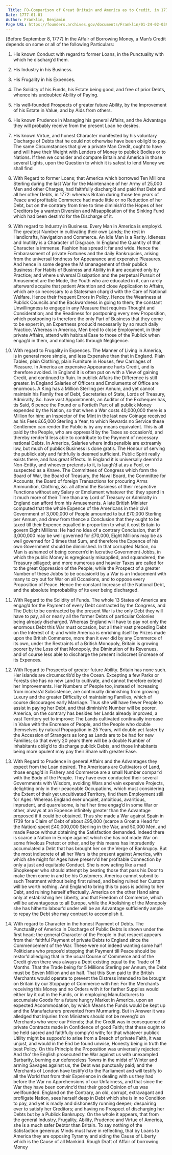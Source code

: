 ```yaml
---
 Title: FO-Comparison of Great Britain and America as to Credit, in 1777, [before 8 September 1777]
Date: 1777-01-01
Author: Franklin, Benjamin
Page URL: https://founders.archives.gov/documents/Franklin/01-24-02-0397
---
```


[Before September 8, 1777]
In the Affair of Borrowing Money, a Man’s Credit depends on some or all of the following Particulars:
1. His known Conduct with regard to former Loans, in the Punctuality with which he discharg’d them.
2. His Industry in his Business.
3. His Frugality in his Expences.
4. The Solidity of his Funds, his Estate being good, and free of prior Debts, whence his undoubted Ability of Paying.

5. His well-founded Prospects of greater future Ability, by the Improvement of his Estate in Value, and by Aids from others.
6. His known Prudence in Managing his general Affairs, and the Advantage they will probably receive from the present Loan he desires.
7. His known Virtue, and honest Character manifested by his voluntary Discharge of Debts that he could not otherwise have been oblig’d to pay.
The same Circumstances that give a private Man Credit, ought to have and will have their Weight with Lenders of Money to publick Bodies or to Nations.
If then we consider and compare Britain and America in those several Lights, upon the Question to which it is safest to lend Money we shall find
1. With Regard to former Loans; that America which borrowed Ten Millions Sterling during the last War for the Maintenance of her Army of 25,000 Men and other Charges, had faithfully discharg’d and paid that Debt and all her other Debts, in 1772: whereas Britain during those ten years of Peace and profitable Commerce had made little or no Reduction of her Debt, but on the contrary from time to time diminish’d the Hopes of her Creditors by a wanton Diversion and Misapplication of the Sinking Fund which had been destin’d for the Discharge of it.
2. With regard to Industry in Business. Every Man in America is employ’d. The greatest Number in cultivating their own Lands; the rest in Handicrafts, Navigation and Commerce. An idle Man is a Rarity. Idleness and Inutility is a Character of Disgrace. In England the Quantity of that Character is immense. Fashion has spread it far and wide. Hence the Embarassment of private Fortunes and the daily Bankrupcies, arising from the universal fondness for Appearance and expensive Pleasures. And hence in some degree the Mismanagement of their publick Business: For Habits of Business and Ability in it are acquired only by Practice; and where universal Dissipation and the perpetual Pursuit of Amusement are the Mode, the Youth who are educated in it, can rarely afterward acquire that patient Attention and close Application to Affairs, which are so necessary to a Statesman charg’d with the Care of National Welfare. Hence their frequent Errors in Policy. Hence the Weariness at Publick Councils and the Backwardness in going to them; the constant Unwillingness to engage in any Measure that requires Thought and Consideration; and the Readiness for postponing every new Proposition, which postponing is therefore the only Part of Business that they come to be expert in, an Expertness produc’d necessarily by so much daily Practice. Whereas in America, Men bred to close Employment, in their private Affairs, attend with habitual Ease to those of the Publick when engag’d in them, and nothing fails through Negligence.
3. With regard to Frugality in Expences. The Manner of Living in America, is in general more simple, and less Expensive than that in England. Plain Tables, plain Clothing, plain Furniture in Houses, few Carriages of Pleasure. In America an expensive Appearance hurts Credit, and is therefore avoided. In England it is often put on with a View of gaining Credit, and continued to Ruin. In publick Affairs the Difference is still greater. In England Salaries of Officers and Emoluments of Office are enormous. A King has a Million Sterling per Annum, and yet cannot maintain his Family free of Debt, Secretaries of State, Lords of Treasury, Admiralty, &c. have vast Appointments, an Auditor of the Exchequer has, tis Said, 6 pence the Pound or a Fortieth Part of all publick Money expended by the Nation, so that when a War costs 40,000,000 there is a Million for him: an Inspector of the Mint in the last new Coinage received as his Fees £65,000 Sterling a Year, to which Rewards no Service these Gentlemen can render the Public is by any means equivalent. This is all paid by the People, who are oppress’d by the Taxes so occasion’d, and thereby render’d less able to contribute to the Payment of necessary national Debts. In America, Salaries where indispensible are extreamly low, but much of publick Business is done gratis. The Honour of serving the publick ably and faithfully is deemed sufficient. Public Spirit really exists there, and has great Effects. In England it is universally deem’d a Non-Entity, and whoever pretends to it, is laugh’d at as a Fool, or suspected as a Knave. The Committees of Congress which form the Board of War, the Board of Treasury, the Naval Board, the Committee for Accounts, the Board of foreign Transactions for procuring Arms Ammunition, Clothing, &c. all attend the Business of their respective Functions without any Salary or Emolument whatever tho’ they spend in it much more of their Time than any Lord of Treasury or Admiralty in England can afford from his Amusements. A late British Minister computed that the whole Expence of the Americans in their civil Government of 3,000,000 of People amounted to but £70,000 Sterling per Annum, and drew from thence a Conclusion that they ought to be taxed till their Expence equalled in proportion to what it cost Britain to govern Eight Millions: He had no Idea of a contrary Conclusion, that if 3,000,000 may be well governed for £70,000, Eight Millions may be as well governed for 3 times that Sum, and therefore the Expence of his own Government should be diminished. In that corrupted Nation, no Man is ashamed of being concern’d in lucrative Government Jobbs, in which the public Money is egregiously misapplied, and squandered; the Treasury pillaged; and more numerous and heavier Taxes are called for to the great Oppression of the People; while the Prospect of a greater Number of these Jobbs to be occasion’d by a War is an Inducement with many to cry out for War on all Occasions, and to oppose every Proposition of Peace. Hence the constant Increase of the National Debt, and the absolute Improbability of its ever being discharged.
4. With Regard to the Solidity of Funds. The whole 13 States of America are engag’d for the Payment of every Debt contracted by the Congress, and The Debt to be contracted by the present War is the only Debt they will have to pay, all or nearly all the former Debts of particular Colonies being already discharged. Whereas England will have to pay not only the enormous Debt this War must occasion, but all their vast preceding Debt on the Interest of it; and while America is enriching itself by Prizes made upon the British Commerce, more than it ever did by any Commerce of its own, under the Restraints of a British Monopoly, Britain is growing poorer by the Loss of that Monopoly, the Diminution of its Revenues, and of course less able to discharge the present indiscreet Encrease of its Expences.

5. With Regard to Prospects of greater future Ability. Britain has none such. Her islands are circumscrib’d by the Ocean. Excepting a few Parks or Forests she has no new Land to cultivate, and cannot therefore extend her Improvements. Her Numbers of People too, instead of Increasing from increas’d Subsistence, are continually diminishing from growing Luxury and the greater Difficulty of maintaining Families, which of course discourages early Marriage. Thus she will have fewer People to assist in paying her Debt, and that diminish’d Number will be poorer. America, on the contrary has besides her Lands already improved, a vast Territory yet to improve: The Lands cultivated continually increase in Value with the Encrease of People, and the People who double themselves by natural Propagation in 25 Years, will double yet faster by the Accession of Strangers as long as Lands are to be had for new Families; so that every 20 years there will be a double Number of Inhabitants oblig’d to discharge publick Debts, and those Inhabitants being more opulent may pay their Share with greater Ease.
6. With Regard to Prudence in general Affairs and the Advantages they expect from the Loan desired. The Americans are Cultivators of Land, those engag’d in Fishery and Commerce are a small Number compar’d with the Body of the People. They have ever conducted their several Governments with Wisdom, avoiding Wars and vain expensive Projects, delighting only in their peaceable Occupations, which must considering the Extent of their yet uncultivated Territory, find them Employment still for Ages: Whereas England ever unquiet, ambitious, avaritious, imprudent, and quarrelsome, is half her time engag’d in some War or other, always at an Expence infinitely greater than the Advantage proposed if it could be obtained. Thus she made a War against Spain in 1739 for a Claim of Debt of about £95,000 (scarce a Groat a Head for the Nation) spent £40,000,000 Sterling in the War, and 50,000 Men, and made Peace without obtaining the Satisfaction demanded. Indeed there is scarce a Nation in Europe against which she has not made War on some frivolous Pretext or other, and by this means has imprudently accumulated a Debt that has brought her on the Verge of Bankrupcy. But the most indiscrete of all her Wars is the present against America, with which she might for Ages have preserv’d her profitable Connection by only a just and equitable Conduct. She is now acting like a mad Shopkeeper who should attempt by beating those that pass his Door to make them come in and be his Customers. America cannot submit to such Treatment without being first ruined, and being ruined her Custom will be worth nothing. And England to bring this to pass is adding to her Debt, and ruining herself effectually. America on the other Hand aims only at establishing her Liberty, and that Freedom of Commerce, which will be advantageous to all Europe, while the Abolishing of the Monopoly she has hitherto labour’d under will be an Advantage sufficiently ample to repay the Debt she may contract to accomplish it.
7. With regard to Character in the honest Payment of Debts. The Punctuality of America in Discharge of Public Debts is shown under the first head; the general Character of the People in that respect appears from their faithful Payment of private Debts to England since the Commencement of the War. These were not indeed wanting some half Politicians who propos’d stopping that Payment till Peace should be restor’d alledging that in the usual Course of Commerce and of the Credit given there was always a Debt existing equal to the Trade of 18 Months. That the Trade being for 5 Millions Sterling per Annum, the Debt must be Seven Million and an half. That this Sum paid to the British Merchants would operate to prevent the Distress intended to be brought on Britain by our Stoppage of Commerce with her: For the Merchants receiving this Money and no Orders with it for farther Supplies would either lay it out in the Funds, or in employing Manufacturers to accumulate Goods for a future hungry Market in America, upon an expected Accommodation, by which Means the Funds would be kept up and the Manufacturers prevented from Murmuring. But in Answer it was alledged that Injuries from Ministers should not be reveng’d on Merchants who were our Friends; that the Credit was in consequence of private Contracts made in Confidence of good Faith; that these ought to be held sacred and faithfully comply’d with; for that whatever publick Utility might be suppos’d to arise from a Breach of private Faith, it was unjust, and would in the End be found unwise, Honesty being in truth the best Policy. On this Principle the Proposition was universally rejected: And tho’ the English prosecuted the War against us with unexampled Barbarity, burning our defenceless Towns in the midst of Winter and arming Savages against us, the Debt was punctually paid; and the Merchants of London have testify’d to the Parliament and will testify to all the World that from their Experience in dealing with us they had before the War no Apprehensions of our Unfairness, and that since the War they have been convinc’d that their good Opinion of us was wellfounded. England on the Contrary, an old, corrupt, extravagant and profligate Nation, sees herself deep in Debt which she is in no Condition to pay, and yet is madly and dishonestly running deeper; despairing ever to satisfy her Creditors; and having no Prospect of discharging her Debts but by a Publick Bankrupcy.
On the whole it appears, that from the general Industry, Frugality, Ability, Prudence and Virtue of America, she is a much safer Debtor than Britain. To say nothing of the Satisfaction generous Minds must have in reflecting, that by Loans to America they are opposing Tyranny and aiding the Cause of Liberty which is the Cause of all Mankind.
Rough Draft of Affair of borrowing Money

